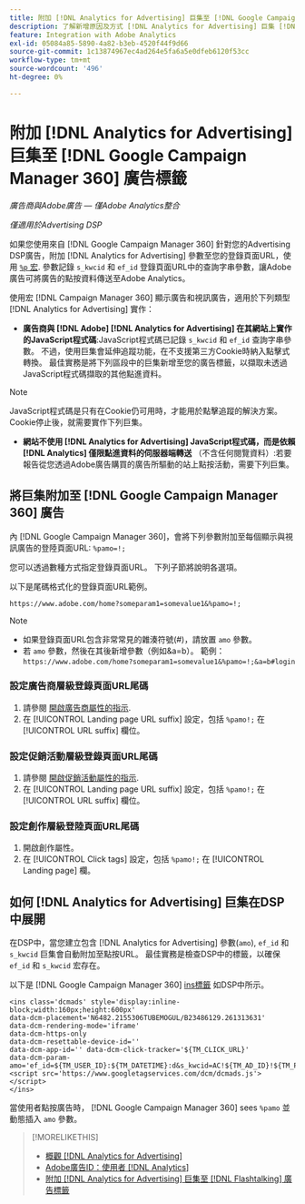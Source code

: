 ```yaml
---
title: 附加 [!DNL Analytics for Advertising] 巨集至 [!DNL Google Campaign Manager 360] 廣告標籤
description: 了解新增原因及方式 [!DNL Analytics for Advertising] 巨集 [!DNL Google Campaign Manager 360] 廣告標籤
feature: Integration with Adobe Analytics
exl-id: 05084a85-5890-4a82-b3eb-4520f44f9d66
source-git-commit: 1c13874967ec4ad264e5fa6a5e0dfeb6120f53cc
workflow-type: tm+mt
source-wordcount: '496'
ht-degree: 0%

---
```


# 附加 [!DNL Analytics for Advertising] 巨集至 [!DNL Google Campaign Manager 360] 廣告標籤

*廣告商與Adobe廣告 — 僅Adobe Analytics整合*

*僅適用於Advertising DSP*

如果您使用來自 [!DNL Google Campaign Manager 360] 針對您的Advertising DSP廣告，附加 [!DNL Analytics for Advertising] 參數至您的登錄頁面URL，使用 [`%p` 宏](https://support.google.com/campaignmanager/table/6096962). 參數記錄 `s_kwcid` 和 `ef_id` 登錄頁面URL中的查詢字串參數，讓Adobe廣告可將廣告的點按資料傳送至Adobe Analytics。

使用宏 [!DNL Campaign Manager 360] 顯示廣告和視訊廣告，適用於下列類型 [!DNL Analytics for Advertising] 實作：

* **廣告商與 [!DNL Adobe] [!DNL Analytics for Advertising] 在其網站上實作的JavaScript程式碼**:JavaScript程式碼已記錄 `s_kwcid` 和 `ef_id` 查詢字串參數。 不過，使用巨集會延伸追蹤功能，在不支援第三方Cookie時納入點擊式轉換。 最佳實務是將下列區段中的巨集新增至您的廣告標籤，以擷取未透過JavaScript程式碼擷取的其他點進資料。

>[!NOTE]
>
>JavaScript程式碼是只有在Cookie仍可用時，才能用於點擊追蹤的解決方案。 Cookie停止後，就需要實作下列巨集。

* **網站不使用 [!DNL Analytics for Advertising] JavaScript程式碼，而是依賴 [!DNL Analytics] 僅限點進資料的伺服器端轉送** （不含任何閱覽資料）:若要報告從您透過Adobe廣告購買的廣告所驅動的站上點按活動，需要下列巨集。

## 將巨集附加至 [!DNL Google Campaign Manager 360] 廣告

內 [!DNL Google Campaign Manager 360]，會將下列參數附加至每個顯示與視訊廣告的登陸頁面URL: `%pamo=!;`

您可以透過數種方式指定登錄頁面URL。 下列子節將說明各選項。

以下是尾碼格式化的登錄頁面URL範例。

```
https://www.adobe.com/home?someparam1=somevalue1&%pamo=!;
```

>[!NOTE]
>
>
>* 如果登錄頁面URL包含非常常見的雜湊符號(#)，請放置 `amo` 參數。
>* 若 `amo` 參數，然後在其後新增參數（例如&amp;a=b）。 範例：`https://www.adobe.com/home?someparam1=somevalue1&%pamo=!;&a=b#login`


### 設定廣告商層級登錄頁面URL尾碼

1. 請參閱 [開啟廣告商屬性的指示](https://support.google.com/campaignmanager/answer/2829344).
1. 在 [!UICONTROL Landing page URL suffix] 設定，包括 `%pamo!;` 在 [!UICONTROL URL suffix] 欄位。

### 設定促銷活動層級登錄頁面URL尾碼

1. 請參閱 [開啟促銷活動屬性的指示](https://support.google.com/campaignmanager/answer/2838056#set).
1. 在 [!UICONTROL Landing page URL suffix] 設定，包括 `%pamo!;` 在 [!UICONTROL URL suffix] 欄位。

### 設定創作層級登陸頁面URL尾碼

1. 開啟創作屬性。
1. 在 [!UICONTROL Click tags] 設定，包括 `%pamo!;` 在 [!UICONTROL Landing page] 欄。

## 如何 [!DNL Analytics for Advertising] 巨集在DSP中展開

在DSP中，當您建立包含 [!DNL Analytics for Advertising] 參數(`amo`), `ef_id` 和 `s_kwcid` 巨集會自動附加至點按URL。 最佳實務是檢查DSP中的標籤，以確保 `ef_id` 和 `s_kwcid` 宏存在。

以下是 [!DNL Google Campaign Manager 360] [ins標籤](https://support.google.com/campaignmanager/answer/6080468) 如DSP中所示。

```
<ins class='dcmads' style='display:inline-block;width:160px;height:600px'
data-dcm-placement='N6482.2155306TUBEMOGUL/B23486129.261313631'
data-dcm-rendering-mode='iframe'
data-dcm-https-only
data-dcm-resettable-device-id=''
data-dcm-app-id='' data-dcm-click-tracker='${TM_CLICK_URL}'
data-dcm-param-amo='ef_id=${TM_USER_ID}:${TM_DATETIME}:d&s_kwcid=AC!${TM_AD_ID}!${TM_PLACEMENT_ID}'>
<script src='https://www.googletagservices.com/dcm/dcmads.js'></script>
</ins>
```

當使用者點按廣告時， [!DNL Google Campaign Manager 360] sees `%pamo` 並動態插入 `amo` 參數。

>[!MORELIKETHIS]
>
>* [概觀 [!DNL Analytics for Advertising]](overview.md)
>* [Adobe廣告ID：使用者 [!DNL Analytics]](/help/integrations/analytics/ids.md)
>* [附加 [!DNL Analytics for Advertising] 巨集至 [!DNL Flashtalking] 廣告標籤](macros-flashtalking.md)

